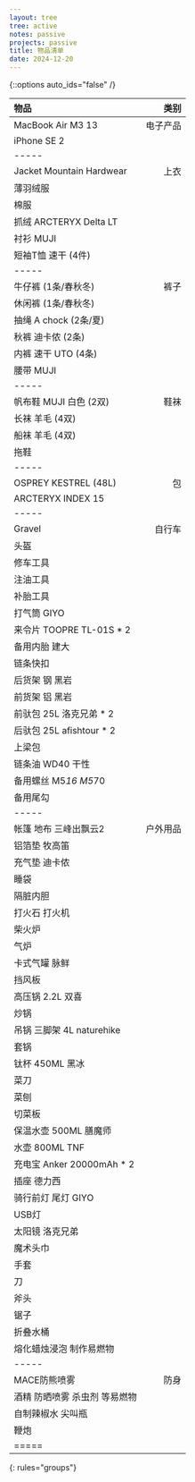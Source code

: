 ```yaml
---
layout: tree
tree: active
notes: passive
projects: passive
title: 物品清单
date: 2024-12-20
---
```



{::options auto_ids="false" /}


| 物品                                 | 类别       |
|:-------------------------------------|-----------:|
| MacBook Air M3 13                    | 电子产品   |
| iPhone SE 2                          |            |
|-----
| Jacket Mountain Hardwear             | 上衣       |
| 薄羽绒服                             |            |
| 棉服                                 |            |
| 抓绒 ARCTERYX Delta LT               |            |
| 衬衫 MUJI                            |            |
| 短袖T恤 速干 (4件)                   |            |
|-----
| 牛仔裤 (1条/春秋冬)                  | 裤子       |
| 休闲裤 (1条/春秋冬)                  |            |
| 抽绳 A chock (2条/夏)                |            |
| 秋裤 迪卡侬 (2条)                    |            |
| 内裤 速干 UTO (4条)                  |            |
| 腰带 MUJI                            |            |
|-----
| 帆布鞋 MUJI 白色 (2双)               | 鞋袜       |
| 长袜 羊毛 (4双)                      |            |
| 船袜 羊毛 (4双)                      |            |
| 拖鞋                                 |            |
|-----
| OSPREY KESTREL (48L)                 | 包         |
| ARCTERYX INDEX 15                    |            |
|-----
| Gravel                               | 自行车     |
| 头盔                                 |            |
| 修车工具                             |            |
| 注油工具                             |            |
| 补胎工具                             |            |
| 打气筒 GIYO                          |            |
| 来令片 TOOPRE TL-01S * 2             |            |
| 备用内胎 建大                        |            |
| 链条快扣                             |            |
| 后货架 钢 黑岩                       |            |
| 前货架 铝 黑岩                       |            |
| 前驮包 25L 洛克兄弟 * 2              |            |
| 后驮包 25L afishtour * 2             |            |
| 上梁包                               |            |
| 链条油 WD40 干性                     |            |
| 备用螺丝 M5*16 M5*70                 |            |
| 备用尾勾                             |            |
|-----
| 帐篷 地布 三峰出飘云2                | 户外用品   |
| 铝箔垫 牧高笛                        |            |
| 充气垫 迪卡侬                        |            |
| 睡袋                                 |            |
| 隔脏内胆                             |            |
| 打火石 打火机                        |            |
| 柴火炉                               |            |
| 气炉                                 |            |
| 卡式气罐 脉鲜                        |            |
| 挡风板                               |            |
| 高压锅 2.2L 双喜                     |            |
| 炒锅                                 |            |
| 吊锅 三脚架 4L naturehike            |            |
| 套锅                                 |            |
| 钛杯 450ML 黑冰                      |            |
| 菜刀                                 |            |
| 菜刨                                 |            |
| 切菜板                               |            |
| 保温水壶 500ML 膳魔师                |            |
| 水壶 800ML TNF                       |            |
| 充电宝 Anker 20000mAh * 2            |            |
| 插座 德力西                          |            |
| 骑行前灯 尾灯 GIYO                   |            |
| USB灯                                |            |
| 太阳镜 洛克兄弟                      |            |
| 魔术头巾                             |            |
| 手套                                 |            |
| 刀                                   |            |
| 斧头                                 |            |
| 锯子                                 |            |
| 折叠水桶                             |            |
| 熔化蜡烛浸泡 制作易燃物              |            |
|-----
| MACE防熊喷雾                         | 防身       |
| 酒精 防晒喷雾 杀虫剂 等易燃物        |            |
| 自制辣椒水 尖叫瓶                    |            |
| 鞭炮                                 |            |
|=====
{: rules="groups"}

